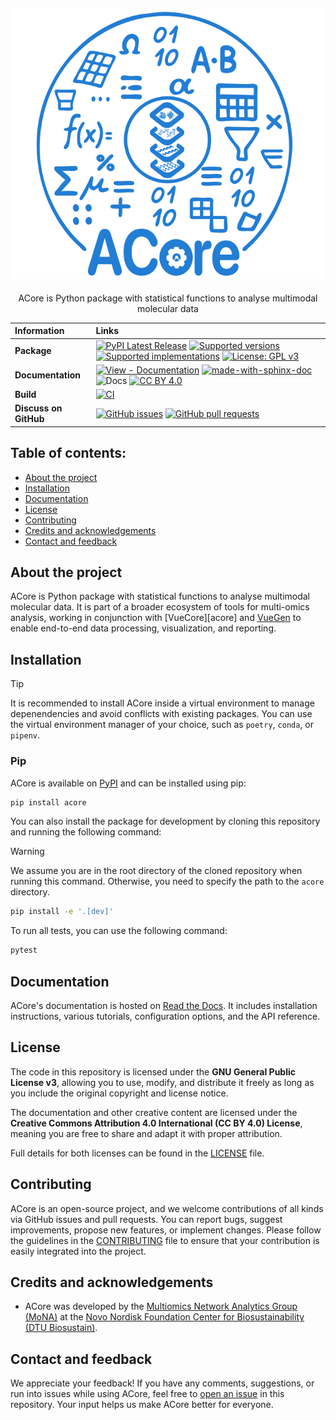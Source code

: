 ## ![ACore Logo](https://raw.githubusercontent.com/Multiomics-Analytics-Group/acore/HEAD/docs/images/logo/acore_logo.svg)

<p align="center">
   ACore is Python package with statistical functions to analyse multimodal molecular data
</p>

| Information           | Links                                                                                                                                                                                                                                                                                                                                                       |
| :-------------------- | :---------------------------------------------------------------------------------------------------------------------------------------------------------------------------------------------------------------------------------------------------------------------------------------------------------------------------------------------------------- |
| **Package**           | [![PyPI Latest Release](https://img.shields.io/pypi/v/acore.svg)][acore-pypi] [![Supported versions](https://img.shields.io/pypi/pyversions/acore.svg)][acore-pypi] [![Supported implementations](https://img.shields.io/pypi/implementation/acore.svg)][acore-pypi] [![License: GPL v3](https://img.shields.io/badge/License-GPLv3-blue.svg)][gpl-license] |
| **Documentation**     | [![View - Documentation](https://img.shields.io/badge/view-Documentation-blue?style=flat)][acore-docs] [![made-with-sphinx-doc](https://img.shields.io/badge/Made%20with-Sphinx-1f425f.svg)](https://www.sphinx-doc.org/) ![Docs](https://readthedocs.org/projects/analytics-core/badge/?style=flat) [![CC BY 4.0][cc-by-shield]][acore-license]            |
| **Build**             | [![CI](https://github.com/Multiomics-Analytics-Group/acore/actions/workflows/tox-gha.yml/badge.svg)][ci-gh-action]                                                                                                                                                                                                                                          |
| **Discuss on GitHub** | [![GitHub issues](https://img.shields.io/github/issues/Multiomics-Analytics-Group/acore)][issues] [![GitHub pull requests](https://img.shields.io/github/issues-pr/Multiomics-Analytics-Group/acore)][pulls]                                                                                                                                                |

## Table of contents:

- [About the project](#about-the-project)
- [Installation](#installation)
- [Documentation](#documentation)
- [License](#license)
- [Contributing](#contributing)
- [Credits and acknowledgements](#credits-and-acknowledgements)
- [Contact and feedback](#contact-and-feedback)

## About the project

ACore is Python package with statistical functions to analyse multimodal molecular data. It is part of a broader ecosystem of tools for multi-omics analysis, working in conjunction with [VueCore][acore] and [VueGen][vuegen] to enable end-to-end data processing, visualization, and reporting.

## Installation

> [!TIP]
> It is recommended to install ACore inside a virtual environment to manage depenendencies and avoid conflicts with existing packages. You can use the virtual environment manager of your choice, such as `poetry`, `conda`, or `pipenv`.

### Pip

ACore is available on [PyPI][acore-pypi] and can be installed using pip:

```bash
pip install acore
```

You can also install the package for development by cloning this repository and running the following command:

> [!WARNING]
> We assume you are in the root directory of the cloned repository when running this command. Otherwise, you need to specify the path to the `acore` directory.

```bash
pip install -e '.[dev]'
```

To run all tests, you can use the following command:

```bash
pytest
```

## Documentation

ACore's documentation is hosted on [Read the Docs][acore-docs]. It includes installation instructions, various tutorials, configuration options, and the API reference.

## License

The code in this repository is licensed under the **GNU General Public License v3**, allowing you to use, modify, and distribute it freely as long as you include the original copyright and license notice.

The documentation and other creative content are licensed under the **Creative Commons Attribution 4.0 International (CC BY 4.0) License**, meaning you are free to share and adapt it with proper attribution.

Full details for both licenses can be found in the [LICENSE][acore-license] file.

## Contributing

ACore is an open-source project, and we welcome contributions of all kinds via GitHub issues and pull requests. You can report bugs, suggest improvements, propose new features, or implement changes. Please follow the guidelines in the [CONTRIBUTING](CONTRIBUTING.rst) file to ensure that your contribution is easily integrated into the project.

## Credits and acknowledgements

- ACore was developed by the [Multiomics Network Analytics Group (MoNA)][Mona] at the [Novo Nordisk Foundation Center for Biosustainability (DTU Biosustain)][Biosustain].

## Contact and feedback

We appreciate your feedback! If you have any comments, suggestions, or run into issues while using ACore, feel free to [open an issue][new-issue] in this repository. Your input helps us make ACore better for everyone.

[acore-pypi]: https://pypi.org/project/acore/
[acore-license]: https://github.com/Multiomics-Analytics-Group/acore/blob/main/LICENSE.md
[acore-docs]: https://analytics-core.readthedocs.io/
[cc-by-shield]: https://img.shields.io/badge/License-CC%20BY%204.0-lightgrey.svg
[gpl-license]: https://www.gnu.org/licenses/gpl-3.0
[ci-gh-action]: https://github.com/Multiomics-Analytics-Group/acore/actions/workflows/tox-gha.yml
[issues]: https://github.com/Multiomics-Analytics-Group/acore/issues
[pulls]: https://github.com/Multiomics-Analytics-Group/acore/pulls
[vuegen]: https://github.com/Multiomics-Analytics-Group/vuegen
[vuecore]: https://github.com/Multiomics-Analytics-Group/vuecore
[Mona]: https://multiomics-analytics-group.github.io/
[Biosustain]: https://www.biosustain.dtu.dk/
[new-issue]: https://github.com/Multiomics-Analytics-Group/acore/issues/new
